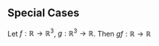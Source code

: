## Special Cases
Let $f:\mathbb{R}\to \mathbb{R}^3$, $g:\mathbb{R}^{3}\to\mathbb{R}$. Then $gf:\mathbb{R}\to\mathbb{R}$